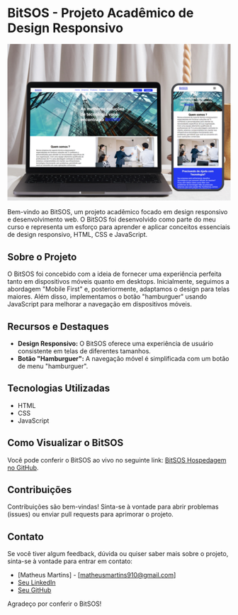# BitSOS - Projeto Acadêmico de Design Responsivo

![BitSOS Preview](imagens/preview.png)

Bem-vindo ao BitSOS, um projeto acadêmico focado em design responsivo e desenvolvimento web. O BitSOS foi desenvolvido como parte do meu curso e representa um esforço para aprender e aplicar conceitos essenciais de design responsivo, HTML, CSS e JavaScript.

## Sobre o Projeto

O BitSOS foi concebido com a ideia de fornecer uma experiência perfeita tanto em dispositivos móveis quanto em desktops. Inicialmente, seguimos a abordagem "Mobile First" e, posteriormente, adaptamos o design para telas maiores. Além disso, implementamos o botão "hamburguer" usando JavaScript para melhorar a navegação em dispositivos móveis.

## Recursos e Destaques

- **Design Responsivo:** O BitSOS oferece uma experiência de usuário consistente em telas de diferentes tamanhos.
- **Botão "Hamburguer":** A navegação móvel é simplificada com um botão de menu "hamburguer".

## Tecnologias Utilizadas

- HTML
- CSS
- JavaScript

## Como Visualizar o BitSOS

Você pode conferir o BitSOS ao vivo no seguinte link: [BitSOS Hospedagem no GitHub](https://mattheus910.github.io/bitsos/#).

## Contribuições

Contribuições são bem-vindas! Sinta-se à vontade para abrir problemas (issues) ou enviar pull requests para aprimorar o projeto.

## Contato

Se você tiver algum feedback, dúvida ou quiser saber mais sobre o projeto, sinta-se à vontade para entrar em contato:

- [Matheus Martins] - [matheusmartins910@gmail.com]
- [Seu LinkedIn](www.linkedin.com/in/mattheus910)
- [Seu GitHub](https://github.com/Mattheus910)

Agradeço por conferir o BitSOS!

